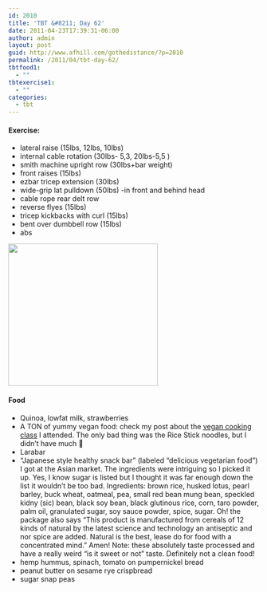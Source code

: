 ```yaml
---
id: 2010
title: 'TBT &#8211; Day 62'
date: 2011-04-23T17:39:31-06:00
author: admin
layout: post
guid: http://www.afhill.com/gothedistance/?p=2010
permalink: /2011/04/tbt-day-62/
tbtfood1:
  - ""
tbtexercise1:
  - ""
categories:
  - tbt
---
```

#### Exercise:

  * lateral raise (15lbs, 12lbs, 10lbs)
  * internal cable rotation (30lbs- 5,3, 20lbs-5,5 )
  * smith machine upright row (30lbs+bar weight)
  * front raises (15lbs)
  * ezbar tricep extension (30lbs)
  * wide-grip lat pulldown (50lbs) -in front and behind head
  * cable rope rear delt row
  * reverse flyes (15lbs)
  * tricep kickbacks with curl (15lbs)
  * bent over dumbbell row (15lbs)
  * abs

[<img src="http://www.afhill.com/gothedistance/wp-content/uploads/2011/04/healthyfood-300x285.jpg" alt="" title="healthyfood" width="300" height="285" class="alignright size-medium wp-image-2014" />](http://www.afhill.com/gothedistance/wp-content/uploads/2011/04/healthyfood.jpg)

#### Food

  * Quinoa, lowfat milk, strawberries
  * A TON of yummy vegan food: check my post about the [vegan cooking class](http://www.afhill.com/gothedistance/2011/04/vegan-cooking/) I attended. The only bad thing was the Rice Stick noodles, but I didn&#8217;t have much 🙁
  * Larabar 
  * &#8220;Japanese style healthy snack bar&#8221; (labeled &#8220;delicious vegetarian food&#8221;) I got at the Asian market. The ingredients were intriguing so I picked it up. Yes, I know sugar is listed but I thought it was far enough down the list it wouldn&#8217;t be too bad. Ingredients: brown rice, husked lotus, pearl barley, buck wheat, oatmeal, pea, small red bean mung bean, speckled kidny (sic) bean, black soy bean, black glutinous rice, corn, taro powder, palm oil, granulated sugar, soy sauce powder, spice, sugar. Oh! the package also says &#8220;This product is manufactured from cereals of 12 kinds of natural by the latest science and technology an antiseptic and nor spice are added. Natural is the best, lease do for food with a concentrated mind.&#8221; Amen! Note: these absolutely taste processed and have a really weird &#8220;is it sweet or not&#8221; taste. Definitely not a clean food! 
  * hemp hummus, spinach, tomato on pumpernickel bread
  * peanut butter on sesame rye crispbread
  * sugar snap peas